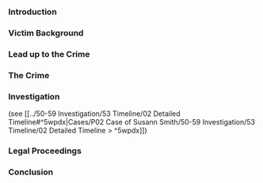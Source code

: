 ### Introduction

### Victim Background

### Lead up to the Crime

### The Crime

### Investigation

(see [[../50-59 Investigation/53 Timeline/02 Detailed Timeline#^5wpdx|Cases/P02 Case of Susann Smith/50-59 Investigation/53 Timeline/02 Detailed Timeline > ^5wpdx]])


### Legal Proceedings

### Conclusion